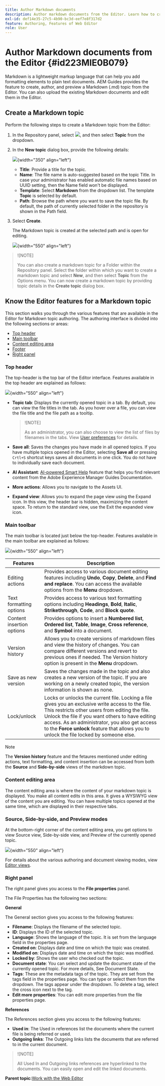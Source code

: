 ```yaml
---
title: Author Markdown documents
description: Author markdown documents from the Editor. Learn how to create, author, and preview a Markdown topic in AEM Guides.
exl-id: def14e35-27c5-4b90-bc3d-eef7e8f317d2
feature: Authoring, Features of Web Editor
role: User
---
```

# Author Markdown documents from the Editor {#id223MIE0B079}

Markdown is a lightweight markup language that can help you add formatting elements to plain text documents. AEM Guides provides the feature to create, author, and preview a Markdown \(.md\) topic from the Editor. You can also upload the existing Markdown documents and edit them in the Editor.

## Create a Markdown topic 

Perform the following steps to create a Markdown topic from the Editor:

1.  In the Repository panel, select ![](images/Add_icon.svg), and then select **Topic** from the dropdown.
1.  In the **New topic** dialog box, provide the following details:

    ![](images/create-markdown-dialog.png){width="350" align="left"}

    * **Title**: Provide a title for the topic.
    * **Name**: The file name is auto-suggested based on the topic Title. In case your administrator has enabled automatic file names based on UUID setting, then the Name field won't be displayed.
    * **Template**: Select **Markdown** from the dropdown list. The template **Topic** is selected by default. 
    * **Path**: Browse the path where you want to save the topic file. By default, the path of currently selected folder in the repository is shown in the Path field.

1. Select **Create**.

   The Markdown topic is created at the selected path and is open for editing.

   ![](images/markdown-topic-author.png){width="550" align="left"}


 >![NOTE]
 >
 > You can also create a markdown topic for a Folder within the Repository panel. Select the folder within which you want to create a markdown topic and select **New**, and then select **Topic** from the Options menu. You can now create a markdown topic by providing topic details in the **Create topic** dialog box. 

## Know the Editor features for a Markdown topic 

This section walks you through the various features that are available in the Editor for Markdown topic authoring. The authoring interface is divided into the following sections or areas:

* [Top header](#top-header)
* [Main toolbar](#main-toolbar)
* [Content editing area](#content-editing-area)
* [Footer](#footer)
* [Right panel](#right-panel)

### Top header

The top-header is the top bar of the Editor interface. Features available in the top header are explained as follows:

 ![](images/markdown-header.png){width="550" align="left"}


* **Topic tab**: Displays the currently opened topic in a tab. By default, you can view the file titles in the tab. As you hover over a file, you can view the file title and the file path as a tooltip.

    >![NOTE]
    >
    > As an administrator, you can also choose to view the list of files by filenames in the tabs. View [User preferences](/intro-home-page.md#user-preferences) for details.
* **Save all**: Saves the changes you have made in all opened topics. If you have multiple topics opened in the Editor, selecting **Save all** or pressing `Crtl+S` shortcut keys saves all documents in one click. You do not have to individually save each document.
* **AI Assistant**: [AI-powered Smart Help](./ai-based-smart-help.md) feature that helps you find relevant content from the Adobe Experience Manager Guides Documentation.
* **More actions**: Allows you to navigate to the Assets UI. 
* **Expand view**: Allows you to expand the page view using the Expand icon. In this view, the header bar is hidden, maximizing the content space. To return to the standard view, use the Exit the expanded view icon.

### Main toolbar

The main toolbar is located just below the top-header. Features available in the main toolbar are explained as follows:

 ![](images/markdown-main-toolbar.png){width="550" align="left"}

 | Features       | Description   | 
|----------------|----------------|
| Editing actions  | Provides access to various document editing features including **Undo**, **Copy**, **Delete**, and **Find and replace**. You can access the available options from the **Menu** dropdown. | 
| Text formatting options | Provides access to various text formatting options including **Headings**, **Bold**, **Italic**, **Strikethrough**, **Code**, and **Block quote**.|
| Content insertion options | Provides options to insert a **Numbered list**, **Ordered list**, **Table**, **Image**, **Cross reference**, and **Symbol** into a document.| 
| Version history|  Allows you to create versions of markdown files and view the history of changes. You can compare different versions and revert to previous ones if needed. The Version history option is present in the **Menu** dropdown.|
| Save as new version|Saves the changes made in the topic and also creates a new version of the topic. If you are working on a newly created topic, the version information is shown as none.|
|Lock/unlock|Locks or unlocks the current file. Locking a file gives you an exclusive write access to the file. This restricts other users from editing the file. Unlock the file if you want others to have editing access. As an administrator, you also get access to the **Force unlock** feature that allows you to unlock the file locked by someone else.|

>[!NOTE]
>
> The **Version history** feature and the fetaures mentioned under editing actions, text formatting, and content insertion can be accessed from both the **Source** and **Side-by-side** views of the markdown topic.

### Content editing area

The content editing area is where the content of your markdown topic is displayed. You make all content edits in this area. It gives a WYSIWYG view of the content you are editing. You can have multiple topics opened at the same time, which are displayed in their respective tabs.

### Source, Side-by-side, and Preview modes

At the bottom-right corner of the content editing area, you get options to view Source view, Side-by-side view, and Preview of the currently opened topic. 

![](images/markdown-footer.png){width="550" align="left"}

For details about the various authoring and document viewing modes, view [Editor views](./web-editor-views.md).

### Right panel

The right panel gives you access to the **File properties**  panel. 

The File Properties has the following two sections:

**General**

The General section gives you access to the following features:

* **Filename**: Displays the filename of the selected topic. 
* **ID**: Displays the ID of the selected topic.
* **Language**: Shows the language of the topic. It is set from the language field in the properties page.
* **Created on**: Displays date and time on which the topic was created.
* **Modified on**: Displays date and time on which the topic was modified.
* **Locked by**: Shows the user who checked out the topic.
* **Document state**: You can select and update the document state of the currently opened topic. For more details, See Document State.
* **Tags**: These are the metadata tags of the topic. They are set from the tags field in the properties page. You can type or select them from the dropdown. The tags appear under the dropdown. To delete a tag, select the cross icon next to the tag.
* **Edit more properties**: You can edit more properties from the file properties page.

**References**

The References section gives you access to the following features:

* **Used in**: The Used in references list the documents where the current file is being referred or used.
* **Outgoing links**: The Outgoing links lists the documents that are referred to in the current document.

>![NOTE]
>
> All Used In and Outgoing links references are hyperlinked to the documents. You can easily open and edit the linked documents.


**Parent topic:**[Work with the Web Editor](web-editor.md)
